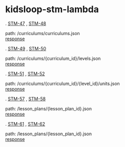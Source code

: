 # kidsloop-stm-lambda

. [STM-47](https://calmisland.atlassian.net/jira/software/c/projects/STM/boards/328?modal=detail&selectedIssue=STM-47) , [STM-48](https://calmisland.atlassian.net/jira/software/c/projects/STM/boards/328?modal=detail&selectedIssue=STM-48)

path: /curriculums/curriculums.json <br>
[response](doc/json/curriculums/curriculums.json)

. [STM-49](https://calmisland.atlassian.net/jira/software/c/projects/STM/boards/328?modal=detail&selectedIssue=STM-49) , [STM-50](https://calmisland.atlassian.net/jira/software/c/projects/STM/boards/328?modal=detail&selectedIssue=STM-50)

path: /curriculums/{curriculum_id}/levels.json <br>
[response](doc/json/curriculums/3e31068e-7fe1-46a7-bcc4-264622c72934/levels.json)

. [STM-51](https://calmisland.atlassian.net/jira/software/c/projects/STM/boards/328?modal=detail&selectedIssue=STM-51) , [STM-52](https://calmisland.atlassian.net/jira/software/c/projects/STM/boards/328?modal=detail&selectedIssue=STM-52)

path: /curriculums/{curriculum_id}/{level_id}/units.json <br>
[response](doc/json/curriculums/3e31068e-7fe1-46a7-bcc4-264622c72934/0fe4a0b7-7fbd-419a-b0b3-852331cd7722/units.json)

. [STM-57](https://calmisland.atlassian.net/jira/software/c/projects/STM/boards/328?modal=detail&selectedIssue=STM-57) , [STM-58](https://calmisland.atlassian.net/jira/software/c/projects/STM/boards/328?modal=detail&selectedIssue=STM-58)

path: /lesson_plans/{lesson_plan_id}.json <br>
[response](doc/json/lesson_plans/429916b1-974c-4f27-a48b-f211eb19dfa0.json)

. [STM-61](https://calmisland.atlassian.net/jira/software/c/projects/STM/boards/328?modal=detail&selectedIssue=STM-61) , [STM-62](https://calmisland.atlassian.net/jira/software/c/projects/STM/boards/328?modal=detail&selectedIssue=STM-62)

path: /lesson_plans/{lesson_plan_id}.json <br>
[response](doc/json/lesson_plans/lesson_plan.json)